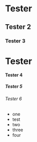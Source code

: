 # Tester

## Tester 2


### Tester 3



# Tester

#### Tester 4

##### Tester 5

###### Tester 6

- one
 - test
- two
- three
- four
